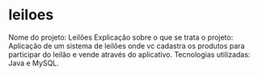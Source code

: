 # leiloes

Nome do projeto: Leilões
Explicação sobre o que se trata o projeto:
Aplicação de um sistema de leilões onde vc cadastra os produtos para participar do leilão e vende através do aplicativo.
Tecnologias utilizadas: Java e MySQL.
